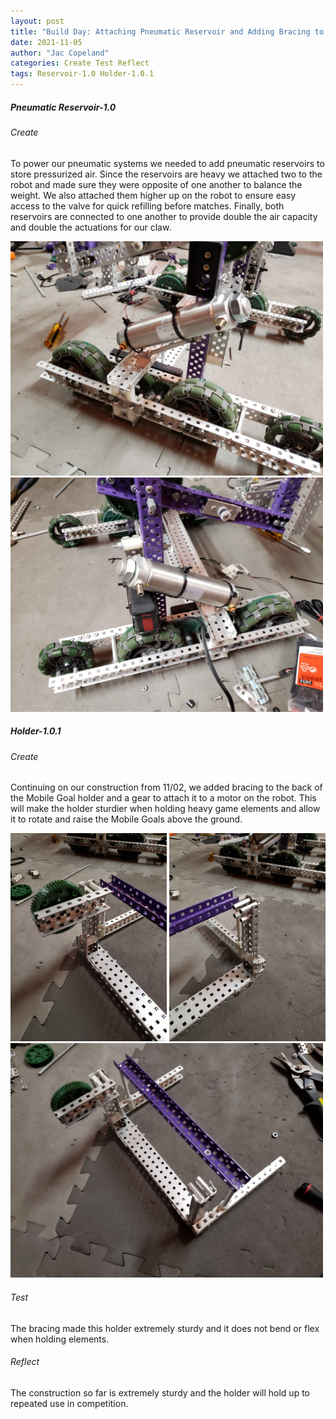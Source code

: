 ```yaml
---
layout: post
title: "Build Day: Attaching Pneumatic Reservoir and Adding Bracing to Lift"
date: 2021-11-05
author: "Jac Copeland"
categories: Create Test Reflect
tags: Reservoir-1.0 Holder-1.0.1
---
```

##### Pneumatic Reservoir-1.0
###### Create
To power our pneumatic systems we needed to add pneumatic reservoirs to store pressurized air. Since the reservoirs are heavy we attached two to the robot and made sure they were opposite of one another to balance the weight. We also attached them higher up on the robot to ensure easy access to the valve for quick refilling before matches. Finally, both reservoirs are connected to one another to provide double the air capacity and double the actuations for our claw.

<img class="responsive-img" width="500" src="/assets/pics/Photos-001/20211105_195804.jpg"> <img class="responsive-img" width="500" src="/assets/pics/Photos-001/20211105_195815.jpg">

##### Holder-1.0.1
###### Create
Continuing on our construction from 11/02, we added bracing to the back of the Mobile Goal holder and a gear to attach it to a motor on the robot. This will make the holder sturdier when holding heavy game elements and allow it to rotate and raise the Mobile Goals above the ground.

<img class="responsive-img" width="250" src="/assets/pics/Photos-001/20211105_195841.jpg"> <img class="responsive-img" width="250" src="/assets/pics/Photos-001/20211105_195848.jpg"> <img class="responsive-img" width="500" src="/assets/pics/Photos-001/20211105_195835.jpg"> 


###### Test
The bracing made this holder extremely sturdy and it does not bend or flex when holding elements.

###### Reflect
The construction so far is extremely sturdy and the holder will hold up to repeated use in competition.
